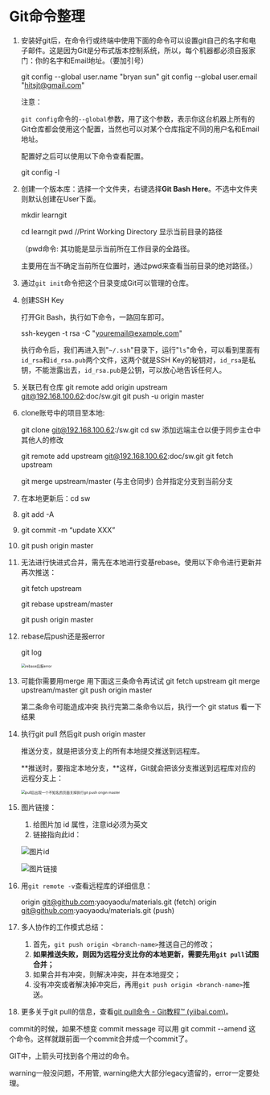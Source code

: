 # Git命令整理

1. 安装好git后，在命令行或终端中使用下面的命令可以设置git自己的名字和电子邮件。这是因为Git是分布式版本控制系统，所以，每个机器都必须自报家门：你的名字和Email地址。（要加引号）

   git config --global user.name "bryan sun"
   git config --global user.email "hitsjt@gmail.com"

   注意：

   `git config`命令的`--global`参数，用了这个参数，表示你这台机器上所有的Git仓库都会使用这个配置，当然也可以对某个仓库指定不同的用户名和Email地址。

   配置好之后可以使用以下命令查看配置。

   git config -l

2. 创建一个版本库：选择一个文件夹，右键选择**Git Bash Here**。不选中文件夹则默认创建在User下面。

   mkdir learngit

   cd learngit
   pwd                                        //Print Working Directory 显示当前目录的路径

   （pwd命令: 其功能是显示当前所在工作目录的全路径。

   主要用在当不确定当前所在位置时，通过pwd来查看当前目录的绝对路径。）

3. 通过`git init`命令把这个目录变成Git可以管理的仓库。

4. 创建SSH Key

   打开Git Bash，执行如下命令，一路回车即可。

   ssh-keygen -t rsa -C "youremail@example.com"

   执行命令后，我们再进入到"`~/.ssh`"目录下，运行"`ls`"命令，可以看到里面有`id_rsa`和`id_rsa.pub`两个文件，这两个就是SSH Key的秘钥对，`id_rsa`是私钥，不能泄露出去，`id_rsa.pub`是公钥，可以放心地告诉任何人。

6. 关联已有仓库
   git remote add origin upstream git@192.168.100.62:doc/sw.git
   git push -u origin master

6. clone账号中的项目至本地:       

   git clone git@192.168.100.62:<user name>/sw.git 
   cd sw
   添加远端主仓以便于同步主仓中其他人的修改     

   git remote add upstream git@192.168.100.62:doc/sw.git 
   git fetch upstream 

   git merge upstream/master  (与主仓同步) 合并指定分支到当前分支

9. 在本地更新后：cd sw

10. git add -A

11. git commit -m “update XXX”

12. git push origin master

13. 无法进行快进式合并，需先在本地进行变基rebase。使用以下命令进行更新并再次推送：

    git fetch upstream 

    git rebase upstream/master 

    git push origin master

14. rebase后push还是报error

    git log

    <img src="https://i.loli.net/2021/07/27/K9MwQ4ACtkO5YRc.png" alt="rebase后报error" style="zoom: 50%;" />

15. 可能你需要用merge  用下面这三条命令再试试
    git fetch upstream
    git merge upstream/master
    git push origin master
    
    第二条命令可能造成冲突
    执行完第二条命令以后，执行一个  git status 看一下结果

14. 执行git pull 然后git push origin master

    推送分支，就是把该分支上的所有本地提交推送到远程库。

    **推送时，要指定本地分支，**这样，Git就会把该分支推送到远程库对应的远程分支上：

    <img src="https://i.loli.net/2021/07/27/xPnl16VN8JMRTwB.png" alt="pull后出现一个不知名的页面关掉执行git push origin master" style="zoom:50%;" />

15. 图片链接：

    1. 给图片加 id 属性，注意id必须为英文
    2. 链接指向此id：

    ![图片id](https://i.loli.net/2021/07/27/KeGHD3lryV4dQcL.png)

    ![图片链接](https://i.loli.net/2021/07/27/vAEUB4S3y5u12mX.png)

16. 用`git remote -v`查看远程库的详细信息：

    origin  git@github.com:yaoyaodu/materials.git (fetch)
    origin  git@github.com:yaoyaodu/materials.git (push)

17. 多人协作的工作模式总结：

    1. 首先，`git push origin <branch-name>`推送自己的修改；
    2. **如果推送失败，则因为远程分支比你的本地更新，需要先用`git pull`试图合并；**
    3. 如果合并有冲突，则解决冲突，并在本地提交；
    4. 没有冲突或者解决掉冲突后，再用`git push origin <branch-name>`推送。

18. 更多关于git pull的信息，查看[git pull命令 - Git教程™ (yiibai.com)](https://www.yiibai.com/git/git_pull.html)。



commit的时候，如果不想变 commit message 可以用 git commit --amend 这个命令。这样就跟前面一个commit合并成一个commit了。

GIT中，上箭头可找到各个用过的命令。

warning一般没问题，不用管, warning绝大大部分legacy遗留的，error一定要处理。
